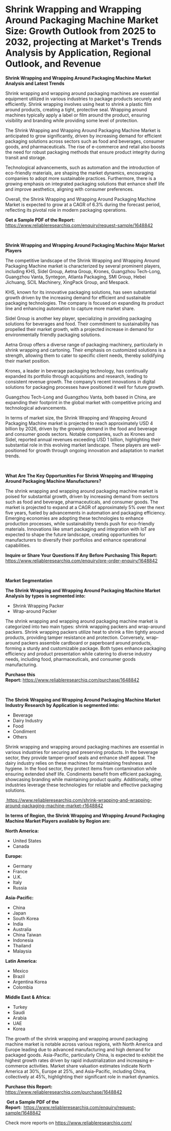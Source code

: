 <p><h1>Shrink Wrapping and Wrapping Around Packaging Machine Market Size: Growth Outlook from 2025 to 2032, projecting at Market's Trends Analysis by Application, Regional Outlook, and Revenue</h1></p><p><strong>Shrink Wrapping and Wrapping Around Packaging Machine Market Analysis and Latest Trends</strong></p>
<p><p>Shrink wrapping and wrapping around packaging machines are essential equipment utilized in various industries to package products securely and efficiently. Shrink wrapping involves using heat to shrink a plastic film around products, creating a tight, protective seal. Wrapping around machines typically apply a label or film around the product, ensuring visibility and branding while providing some level of protection.</p><p>The Shrink Wrapping and Wrapping Around Packaging Machine Market is anticipated to grow significantly, driven by increasing demand for efficient packaging solutions across sectors such as food and beverages, consumer goods, and pharmaceuticals. The rise of e-commerce and retail also boosts the need for robust packaging methods that ensure product integrity during transit and storage. </p><p>Technological advancements, such as automation and the introduction of eco-friendly materials, are shaping the market dynamics, encouraging companies to adopt more sustainable practices. Furthermore, there is a growing emphasis on integrated packaging solutions that enhance shelf life and improve aesthetics, aligning with consumer preferences. </p><p>Overall, the Shrink Wrapping and Wrapping Around Packaging Machine Market is expected to grow at a CAGR of 6.3% during the forecast period, reflecting its pivotal role in modern packaging operations.</p></p>
<p><strong>Get a Sample PDF of the Report:&nbsp;</strong> <a href="https://www.reliableresearchiq.com/enquiry/request-sample/1648842?utm_campaign=2853&utm_medium=2&utm_source=Github&utm_content=ia&utm_term=26032025&utm_id=shrink-wrapping-and-wrapping-around-packaging-machine">https://www.reliableresearchiq.com/enquiry/request-sample/1648842</a></p>
<p>&nbsp;</p>
<p><strong>Shrink Wrapping and Wrapping Around Packaging Machine Major Market Players</strong></p>
<p><p>The competitive landscape of the Shrink Wrapping and Wrapping Around Packaging Machine market is characterized by several prominent players, including KHS, Sidel Group, Aetna Group, Krones, Guangzhou Tech-Long, Guangzhou Vanta, Syntegon, Atlanta Packaging, SMI Group, Hebei Jichuang, SCIL Machinery, XingPack Group, and Mespack. </p><p>KHS, known for its innovative packaging solutions, has seen substantial growth driven by the increasing demand for efficient and sustainable packaging technologies. The company is focused on expanding its product line and enhancing automation to capture more market share.</p><p>Sidel Group is another key player, specializing in providing packaging solutions for beverages and food. Their commitment to sustainability has propelled their market growth, with a projected increase in demand for environmentally friendly packaging solutions.</p><p>Aetna Group offers a diverse range of packaging machinery, particularly in shrink wrapping and cartoning. Their emphasis on customized solutions is a strength, allowing them to cater to specific client needs, thereby solidifying their market position.</p><p>Krones, a leader in beverage packaging technology, has continually expanded its portfolio through acquisitions and research, leading to consistent revenue growth. The company’s recent innovations in digital solutions for packaging processes have positioned it well for future growth.</p><p>Guangzhou Tech-Long and Guangzhou Vanta, both based in China, are expanding their footprint in the global market with competitive pricing and technological advancements. </p><p>In terms of market size, the Shrink Wrapping and Wrapping Around Packaging Machine market is projected to reach approximately USD 4 billion by 2026, driven by the growing demand in the food and beverage and consumer goods sectors. Notable companies, such as Krones and Sidel, reported annual revenues exceeding USD 1 billion, highlighting their substantial role in this evolving market landscape. These players are well-positioned for growth through ongoing innovation and adaptation to market trends.</p></p>
<p>&nbsp;</p>
<p><strong>What Are The Key Opportunities For Shrink Wrapping and Wrapping Around Packaging Machine Manufacturers?</strong></p>
<p><p>The shrink wrapping and wrapping around packaging machine market is poised for substantial growth, driven by increasing demand from sectors such as food and beverage, pharmaceuticals, and consumer goods. The market is projected to expand at a CAGR of approximately 5% over the next five years, fueled by advancements in automation and packaging efficiency. Emerging economies are adopting these technologies to enhance production processes, while sustainability trends push for eco-friendly materials. Innovations like smart packaging and integration with IoT are expected to shape the future landscape, creating opportunities for manufacturers to diversify their portfolios and enhance operational capabilities.</p></p>
<p><strong>Inquire or Share Your Questions If Any Before Purchasing This Report:</strong> <a href="https://www.reliableresearchiq.com/enquiry/pre-order-enquiry/1648842?utm_campaign=2853&utm_medium=2&utm_source=Github&utm_content=ia&utm_term=26032025&utm_id=shrink-wrapping-and-wrapping-around-packaging-machine">https://www.reliableresearchiq.com/enquiry/pre-order-enquiry/1648842</a></p>
<p>&nbsp;</p>
<p><strong>Market Segmentation</strong></p>
<p><strong>The Shrink Wrapping and Wrapping Around Packaging Machine Market Analysis by types is segmented into:</strong></p>
<p><ul><li>Shrink Wrapping Packer</li><li>Wrap-around Packer</li></ul></p>
<p><p>The shrink wrapping and wrapping around packaging machine market is categorized into two main types: shrink wrapping packers and wrap-around packers. Shrink wrapping packers utilize heat to shrink a film tightly around products, providing tamper resistance and protection. Conversely, wrap-around packers assemble cardboard or paperboard around products, forming a sturdy and customizable package. Both types enhance packaging efficiency and product presentation while catering to diverse industry needs, including food, pharmaceuticals, and consumer goods manufacturing.</p></p>
<p><strong>Purchase this Report:&nbsp;</strong><a href="https://www.reliableresearchiq.com/purchase/1648842?utm_campaign=2853&utm_medium=2&utm_source=Github&utm_content=ia&utm_term=26032025&utm_id=shrink-wrapping-and-wrapping-around-packaging-machine">https://www.reliableresearchiq.com/purchase/1648842</a></p>
<p>&nbsp;</p>
<p><strong>The Shrink Wrapping and Wrapping Around Packaging Machine Market Industry Research by Application is segmented into:</strong></p>
<p><ul><li>Beverage</li><li>Dairy Industry</li><li>Food</li><li>Condiment</li><li>Others</li></ul></p>
<p><p>Shrink wrapping and wrapping around packaging machines are essential in various industries for securing and preserving products. In the beverage sector, they provide tamper-proof seals and enhance shelf appeal. The dairy industry relies on these machines for maintaining freshness and hygiene. In the food sector, they protect items from contamination while ensuring extended shelf life. Condiments benefit from efficient packaging, showcasing branding while maintaining product quality. Additionally, other industries leverage these technologies for reliable and effective packaging solutions.</p></p>
<p><a href="https://www.reliableresearchiq.com/shrink-wrapping-and-wrapping-around-packaging-machine-market-r1648842?utm_campaign=2853&utm_medium=2&utm_source=Github&utm_content=ia&utm_term=26032025&utm_id=shrink-wrapping-and-wrapping-around-packaging-machine">&nbsp;https://www.reliableresearchiq.com/shrink-wrapping-and-wrapping-around-packaging-machine-market-r1648842</a></p>
<p><strong>In terms of Region, the Shrink Wrapping and Wrapping Around Packaging Machine Market Players available by Region are:</strong></p>
<p>
    <p> <strong> North America: </strong>
        <ul>
            <li>United States</li>
            <li>Canada</li>
        </ul>
        </p> 
    <p> <strong> Europe: </strong>
        <ul>
            <li>Germany</li>
            <li>France</li>
            <li>U.K.</li>
            <li>Italy</li>
            <li>Russia</li>
        </ul>
        </p> 
    <p> <strong> Asia-Pacific: </strong>
        <ul>
            <li>China</li>
            <li>Japan</li>
            <li>South Korea</li>
            <li>India</li>
            <li>Australia</li>
            <li>China Taiwan</li>
            <li>Indonesia</li>
            <li>Thailand</li>
            <li>Malaysia</li>
        </ul>
        </p> 
    <p> <strong> Latin America: </strong>
        <ul>
            <li>Mexico</li>
            <li>Brazil</li>
            <li>Argentina Korea</li>
            <li>Colombia</li>
        </ul>
        </p> 
    <p> <strong> Middle East & Africa: </strong>
        <ul>
            <li>Turkey</li>
            <li>Saudi</li>
            <li>Arabia</li>
            <li>UAE</li>
            <li>Korea</li>
        </ul>
    </p>
    </p>
<p><p>The growth of the shrink wrapping and wrapping around packaging machine market is notable across various regions, with North America and Europe leading due to advanced manufacturing and high demand for packaged goods. Asia-Pacific, particularly China, is expected to exhibit the highest growth rates driven by rapid industrialization and increasing e-commerce activities. Market share valuation estimates indicate North America at 30%, Europe at 25%, and Asia-Pacific, including China, collectively at 45%, highlighting their significant role in market dynamics.</p></p>
<p><strong>Purchase this Report: </strong><a href="https://www.reliableresearchiq.com/purchase/1648842?utm_campaign=2853&utm_medium=2&utm_source=Github&utm_content=ia&utm_term=26032025&utm_id=shrink-wrapping-and-wrapping-around-packaging-machine">https://www.reliableresearchiq.com/purchase/1648842</a></p>
<p>&nbsp;<strong>Get a Sample PDF of the Report:&nbsp;&nbsp;</strong><a href="https://www.reliableresearchiq.com/enquiry/request-sample/1648842?utm_campaign=2853&utm_medium=2&utm_source=Github&utm_content=ia&utm_term=26032025&utm_id=shrink-wrapping-and-wrapping-around-packaging-machine">https://www.reliableresearchiq.com/enquiry/request-sample/1648842</a></p>
<p><strong></strong></p>
<p>Check more reports on <a href="https://www.reliableresearchiq.com/?utm_campaign=2853&utm_medium=2&utm_source=Github&utm_content=ia&utm_term=26032025&utm_id=shrink-wrapping-and-wrapping-around-packaging-machine">https://www.reliableresearchiq.com/</a></p>